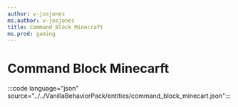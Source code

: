 ```yaml
---
author: v-josjones
ms.author: v-josjones
title: Command_Block_Minecraft
ms.prod: gaming
---
```


# Command Block Minecarft

:::code language="json" source="../../VanillaBehaviorPack/entities/command_block_minecart.json":::
